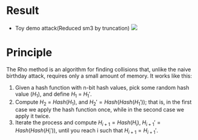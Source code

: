 

# Result
- Toy demo attack(Reduced sm3 by truncation)
![](https://s2.loli.net/2022/07/27/VmhCrIfbn7cO43y.png)


# Principle

The Rho method is an algorithm for finding collisions that, unlike the
naive birthday attack, requires only a small amount of memory. It works
like this:
1. Given a hash function with n-bit hash values, pick some random hash
value ($H_1$), and define $H_1$ = $H_1'$.
1. Compute $H_2$ = $Hash(H_1)$, and $H_2' =  Hash(Hash(H_1'))$; that is, in the
first case we apply the hash function once, while in the second case
we apply it twice.
1. Iterate the process and compute $H_{i + 1} = Hash(H_i)$, $H_{i + 1}' =
Hash(Hash(H_i'))$, until you reach i such that $H_{i + 1} = H_{i + 1}'$.